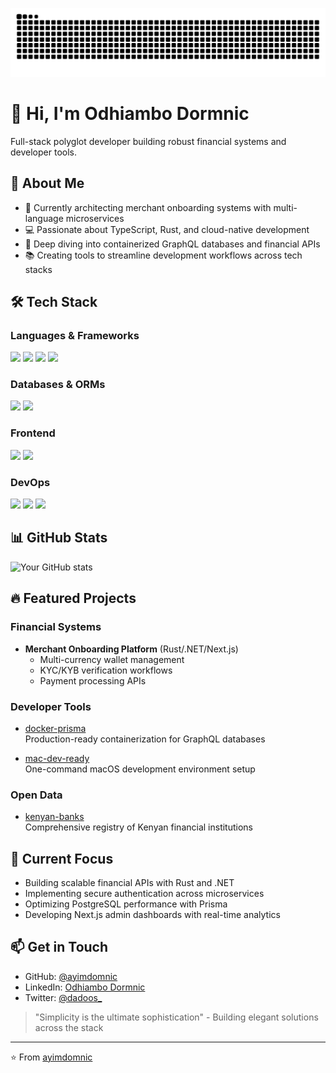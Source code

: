 ![Snake animation](https://raw.githubusercontent.com/ayimdomnic/ayimdomnic/output/github-contribution-grid-snake.svg)

# 👋 Hi, I'm Odhiambo Dormnic

Full-stack polyglot developer building robust financial systems and developer tools.

## 🚀 About Me

- 🔭 Currently architecting merchant onboarding systems with multi-language microservices
- 💻 Passionate about TypeScript, Rust, and cloud-native development
- 🌱 Deep diving into containerized GraphQL databases and financial APIs
- 📚 Creating tools to streamline development workflows across tech stacks

## 🛠️ Tech Stack

### Languages & Frameworks
![](https://img.shields.io/badge/Code-Rust-informational?style=flat&logo=rust&logoColor=white&color=2bbc8a)
![](https://img.shields.io/badge/Code-.NET-informational?style=flat&logo=dotnet&logoColor=white&color=2bbc8a)
![](https://img.shields.io/badge/Code-TypeScript-informational?style=flat&logo=typescript&logoColor=white&color=2bbc8a)
![](https://img.shields.io/badge/Code-PHP-informational?style=flat&logo=php&logoColor=white&color=2bbc8a)

### Databases & ORMs
![](https://img.shields.io/badge/Database-PostgreSQL-informational?style=flat&logo=postgresql&logoColor=white&color=2bbc8a)
![](https://img.shields.io/badge/ORM-Prisma-informational?style=flat&logo=prisma&logoColor=white&color=2bbc8a)

### Frontend
![](https://img.shields.io/badge/Framework-Next.js-informational?style=flat&logo=next.js&logoColor=white&color=2bbc8a)
![](https://img.shields.io/badge/Library-React-informational?style=flat&logo=react&logoColor=white&color=2bbc8a)

### DevOps
![](https://img.shields.io/badge/Tools-Docker-informational?style=flat&logo=docker&logoColor=white&color=2bbc8a)
![](https://img.shields.io/badge/Tools-Kubernetes-informational?style=flat&logo=kubernetes&logoColor=white&color=2bbc8a)
![](https://img.shields.io/badge/Shell-Bash-informational?style=flat&logo=gnu-bash&logoColor=white&color=2bbc8a)

## 📊 GitHub Stats

![Your GitHub stats](https://github-readme-stats.vercel.app/api?username=ayimdomnic&show_icons=true&theme=radical)

## 🔥 Featured Projects

### Financial Systems
- **Merchant Onboarding Platform** (Rust/.NET/Next.js)
  - Multi-currency wallet management
  - KYC/KYB verification workflows
  - Payment processing APIs

### Developer Tools
- [docker-prisma](https://github.com/ayimdomnic/docker-prisma)  
  Production-ready containerization for GraphQL databases

- [mac-dev-ready](https://github.com/ayimdomnic/mac-dev-ready)  
  One-command macOS development environment setup

### Open Data
- [kenyan-banks](https://github.com/ayimdomnic/kenyan-banks)  
  Comprehensive registry of Kenyan financial institutions

## 🌟 Current Focus

- Building scalable financial APIs with Rust and .NET
- Implementing secure authentication across microservices
- Optimizing PostgreSQL performance with Prisma
- Developing Next.js admin dashboards with real-time analytics

## 📫 Get in Touch

- GitHub: [@ayimdomnic](https://github.com/ayimdomnic)
- LinkedIn: [Odhiambo Dormnic](https://linkedin.com/in/ayimdomnic)
- Twitter: [@dadoos_](https://x.com/dadooos_)

> "Simplicity is the ultimate sophistication" - Building elegant solutions across the stack

---

⭐️ From [ayimdomnic](https://github.com/ayimdomnic)
